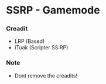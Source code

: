 # SSRP - Gamemode

### Creadit
- LRP (Based)
- iTuak (Scripter SS:RP)

### Note
- Dont remove the creadits!
